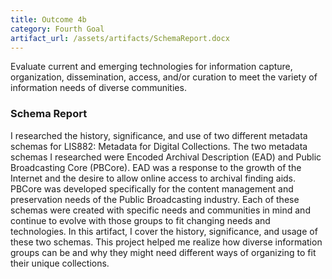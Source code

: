 ```yaml
---
title: Outcome 4b
category: Fourth Goal
artifact_url: /assets/artifacts/SchemaReport.docx
---
```

Evaluate current and emerging technologies for information capture, organization, dissemination, access, and/or curation to meet the variety of information needs of diverse communities.
### **Schema Report** ###
I researched the history, significance, and use of two different metadata schemas for LIS882: Metadata for Digital Collections. The two metadata schemas I researched were Encoded Archival Description (EAD) and Public Broadcasting Core (PBCore). EAD was a response to the growth of the Internet and the desire to allow online access to archival finding aids. PBCore was developed specifically for the content management and preservation needs of the Public Broadcasting industry. Each of these schemas were created with specific needs and communities in mind and continue to evolve with those groups to fit changing needs and technologies. In this artifact, I cover the history, significance, and usage of these two schemas. This project helped me realize how diverse information groups can be and why they might need different ways of organizing to fit their unique collections.
